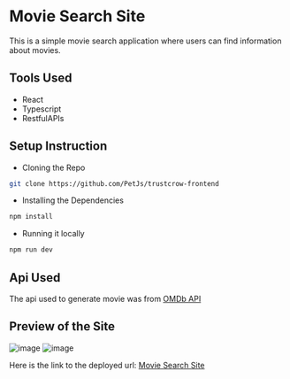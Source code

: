 # Movie Search Site
This is a simple movie search application where users can find information about
movies.

## Tools Used
- React
- Typescript
- RestfulAPIs

## Setup Instruction
- Cloning the Repo
```bash
git clone https://github.com/PetJs/trustcrow-frontend
```
- Installing the Dependencies
```bash
npm install
```
- Running it locally
```bash
npm run dev
```

## Api Used
The api used to generate movie was from [OMDb API](https://www.omdbapi.com)

## Preview of the Site
![image](https://github.com/user-attachments/assets/12f3fead-295a-4c6d-8072-f4f135dd1d0e)
![image](https://github.com/user-attachments/assets/d3f34a39-a8f8-4166-b685-47cb48586771)


Here is the link to the deployed url: [Movie Search Site](https://trustcrow-frontend.vercel.app/)
